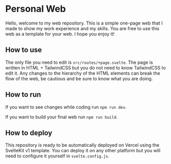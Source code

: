# Personal Web

Hello, welcome to my web repository. This is a simple one-page web that I made to show my work experience and my skills. You are free to use this web as a template for your web. I hope you enjoy it!

## How to use

The only file you need to edit is `src/routes/+page.svelte`. The page is written in HTML + TailwindCSS but you do not need to know TailwindCSS to edit it. Any changes to the hierarchy of the HTML elements can break the flow of the web, be cautious and be sure to know what you are doing.

## How to run

If you want to see changes while coding run `npm run dev`.

If you want to build your final web run `npm run build`.

## How to deploy

This repository is ready to be automatically deployed on Vercel using the SvelteKit v1 template. You can deploy it on any other platform but you will need to configure it yourself in `svelte.config.js`.
